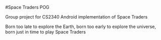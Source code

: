 #Space Traders POG

Group project for CS2340
Android implementation of Space Traders

Born too late to explore the Earth, born too early to explore the universe, born just in time to play Space Traders
